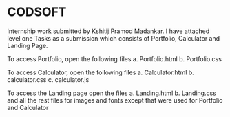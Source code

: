 # CODSOFT
Internship work submitted by Kshitij Pramod Madankar. I have attached level one Tasks as a submission which consists of Portfolio, Calculator and Landing Page.

To access Portfolio, open the following files 
a. Portfolio.html
b. Portfolio.css

To access Calculator, open the following files
a. Calculator.html
b. calculator.css
c. calculator.js

To access the Landing page open the files 
a. Landing.html
b. Landing.css
and all the rest files for images and fonts except that were used for Portfolio and Calculator

